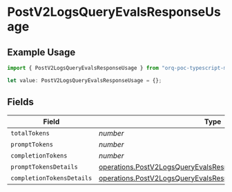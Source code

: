 # PostV2LogsQueryEvalsResponseUsage

## Example Usage

```typescript
import { PostV2LogsQueryEvalsResponseUsage } from "orq-poc-typescript-multi-env-version/models/operations";

let value: PostV2LogsQueryEvalsResponseUsage = {};
```

## Fields

| Field                                                                                                                                            | Type                                                                                                                                             | Required                                                                                                                                         | Description                                                                                                                                      |
| ------------------------------------------------------------------------------------------------------------------------------------------------ | ------------------------------------------------------------------------------------------------------------------------------------------------ | ------------------------------------------------------------------------------------------------------------------------------------------------ | ------------------------------------------------------------------------------------------------------------------------------------------------ |
| `totalTokens`                                                                                                                                    | *number*                                                                                                                                         | :heavy_minus_sign:                                                                                                                               | N/A                                                                                                                                              |
| `promptTokens`                                                                                                                                   | *number*                                                                                                                                         | :heavy_minus_sign:                                                                                                                               | N/A                                                                                                                                              |
| `completionTokens`                                                                                                                               | *number*                                                                                                                                         | :heavy_minus_sign:                                                                                                                               | N/A                                                                                                                                              |
| `promptTokensDetails`                                                                                                                            | [operations.PostV2LogsQueryEvalsResponsePromptTokensDetails](../../models/operations/postv2logsqueryevalsresponseprompttokensdetails.md)         | :heavy_minus_sign:                                                                                                                               | N/A                                                                                                                                              |
| `completionTokensDetails`                                                                                                                        | [operations.PostV2LogsQueryEvalsResponseCompletionTokensDetails](../../models/operations/postv2logsqueryevalsresponsecompletiontokensdetails.md) | :heavy_minus_sign:                                                                                                                               | N/A                                                                                                                                              |